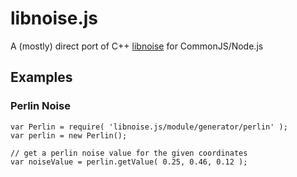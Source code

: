 # libnoise.js

A (mostly) direct port of C++ [libnoise](http://libnoise.sourceforge.net/index.html) for CommonJS/Node.js

Examples
---

### Perlin Noise

    var Perlin = require( 'libnoise.js/module/generator/perlin' );
    var perlin = new Perlin(); 
 
    // get a perlin noise value for the given coordinates  
    var noiseValue = perlin.getValue( 0.25, 0.46, 0.12 );
